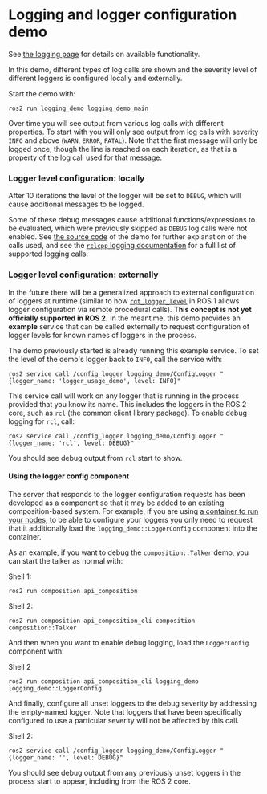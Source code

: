 # Logging and logger configuration demo

See [the logging page](Logging) for details on available functionality.

In this demo, different types of log calls are shown and the severity level of different loggers is configured locally and externally.

Start the demo with:
```
ros2 run logging_demo logging_demo_main
```

Over time you will see output from various log calls with different properties.
To start with you will only see output from log calls with severity `INFO` and above (`WARN`, `ERROR`, `FATAL`).
Note that the first message will only be logged once, though the line is reached on each iteration, as that is a property of the log call used for that message.

### Logger level configuration: locally

After 10 iterations the level of the logger will be set to `DEBUG`, which will cause additional messages to be logged.

Some of these debug messages cause additional functions/expressions to be evaluated, which were previously skipped as `DEBUG` log calls were not enabled.
See [the source code](https://github.com/ros2/demos/blob/master/logging_demo/src/logger_usage_component.cpp) of the demo for further explanation of the calls used, and see the [`rclcpp` logging documentation]() for a full list of supported logging calls.

### Logger level configuration: externally

In the future there will be a generalized approach to external configuration of loggers at runtime (similar to how [`rqt_logger_level`](http://wiki.ros.org/rqt_logger_level) in ROS 1 allows logger configuration via remote procedural calls).
**This concept is not yet officially supported in ROS 2.**
In the meantime, this demo provides an **example** service that can be called externally to request configuration of logger levels for known names of loggers in the process.

The demo previously started is already running this example service.
To set the level of the demo's logger back to `INFO`, call the service with:

```
ros2 service call /config_logger logging_demo/ConfigLogger "{logger_name: 'logger_usage_demo', level: INFO}"
```

This service call will work on any logger that is running in the process provided that you know its name.
This includes the loggers in the ROS 2 core, such as `rcl` (the common client library package).
To enable debug logging for `rcl`, call:

```
ros2 service call /config_logger logging_demo/ConfigLogger "{logger_name: 'rcl', level: DEBUG}"
```

You should see debug output from `rcl` start to show.

#### Using the logger config component

The server that responds to the logger configuration requests has been developed as a component so that it may be added to an existing composition-based system.
For example, if you are using [a container to run your nodes](Composition#using-components), to be able to configure your loggers you only need to request that it additionally load the `logging_demo::LoggerConfig` component into the container.

As an example, if you want to debug the `composition::Talker` demo, you can start the talker as normal with:

Shell 1:
```
ros2 run composition api_composition
```
Shell 2:
```
ros2 run composition api_composition_cli composition composition::Talker
```

And then when you want to enable debug logging, load the `LoggerConfig` component with:

Shell 2
```
ros2 run composition api_composition_cli logging_demo logging_demo::LoggerConfig
```

And finally, configure all unset loggers to the debug severity by addressing the empty-named logger.
Note that loggers that have been specifically configured to use a particular severity will not be affected by this call.

Shell 2:
```
ros2 service call /config_logger logging_demo/ConfigLogger "{logger_name: '', level: DEBUG}"
```
You should see debug output from any previously unset loggers in the process start to appear, including from the ROS 2 core.